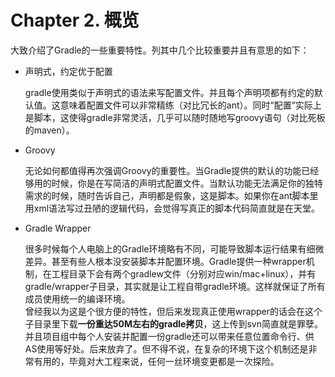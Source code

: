 Chapter 2. 概览
===
大致介绍了Gradle的一些重要特性。列其中几个比较重要并且有意思的如下：

- 声明式，约定优于配置

    gradle使用类似于声明式的语法来写配置文件。并且每个声明项都有约定的默认值。这意味着配置文件可以非常精练（对比冗长的ant）。同时“配置”实际上是脚本，这使得gradle非常灵活，几乎可以随时随地写groovy语句（对比死板的maven）。

- Groovy

    无论如何都值得再次强调Groovy的重要性。当Gradle提供的默认的功能已经够用的时候，你是在写简洁的声明式配置文件。当默认功能无法满足你的独特需求的时候，随时告诉自己，声明都是假象，这是脚本。如果你在ant脚本里用xml语法写过丑陋的逻辑代码，会觉得写真正的脚本代码简直就是在天堂。

- Gradle Wrapper

    很多时候每个人电脑上的Gradle环境略有不同，可能导致脚本运行结果有细微差异。甚至有些人根本没安装脚本并配置环境。Gradle提供一种wrapper机制，在工程目录下会有两个gradlew文件（分别对应win/mac+linux），并有gradle/wrapper子目录，其实就是让工程自带gradle环境。这样就保证了所有成员使用统一的编译环境。  
曾经我以为这是个很方便的特性，但后来发现真正使用wrapper的话会在这个子目录里下载**一份重达50M左右的gradle拷贝**，这上传到svn简直就是罪孽。并且项目组中每个人安装并配置一份gradle还可以带来任意位置命令行、供AS使用等好处。后来放弃了。但不得不说，在复杂的环境下这个机制还是非常有用的，毕竟对大工程来说，任何一丝环境变更都是一次探险。
